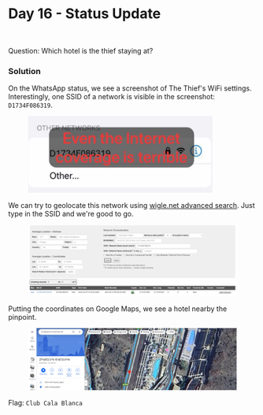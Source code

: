 # Day 16 - Status Update

<figure><img src="../../../.gitbook/assets/whatsapp_status.gif" alt="" width="306"><figcaption></figcaption></figure>

Question: Which hotel is the thief staying at?

### Solution

On the WhatsApp status, we see a screenshot of The Thief's WiFi settings. Interestingly, one SSID of a network is visible in the screenshot: `D1734F086319`.

<figure><img src="../../../.gitbook/assets/image (6) (1) (1).png" alt="" width="375"><figcaption></figcaption></figure>

We can try to geolocate this network using [wigle.net advanced search](https://wigle.net/search). Just type in the SSID and we're good to go.

<figure><img src="../../../.gitbook/assets/image (7) (1) (1).png" alt=""><figcaption></figcaption></figure>

Putting the coordinates on Google Maps, we see a hotel nearby the pinpoint.

<figure><img src="../../../.gitbook/assets/image (8) (1) (1).png" alt=""><figcaption></figcaption></figure>

Flag: `Club Cala Blanca`
